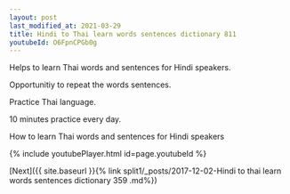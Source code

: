```yaml
---
layout: post
last_modified_at: 2021-03-29
title: Hindi to Thai learn words sentences dictionary 811 
youtubeId: O6FpnCPGb0g
---
```

 
 
Helps to learn Thai words and sentences for Hindi speakers.

Opportunitiy to repeat the words sentences. 

Practice Thai language. 
 
10 minutes practice every day. 
 
How to learn Thai words and sentences for Hindi speakers 
 
{% include youtubePlayer.html id=page.youtubeId %}
 
 
[Next]({{ site.baseurl }}{% link  split1/_posts/2017-12-02-Hindi to thai learn words sentences dictionary 359 .md%})
 
